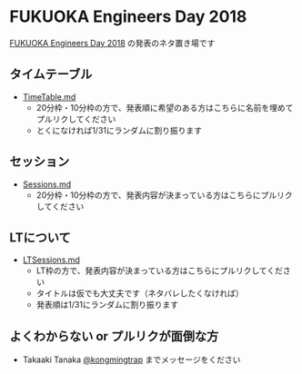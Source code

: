 # FUKUOKA Engineers Day 2018

[FUKUOKA Engineers Day 2018](https://engineers-day.connpass.com/event/74240/) の発表のネタ置き場です

## タイムテーブル
- [TimeTable.md](https://github.com/kongmingstrap/FUKUOKA-Engineers-Day-2018/blob/master/TimeTable.md)
    - 20分枠・10分枠の方で、発表順に希望のある方はこちらに名前を埋めてプルリクしてください
    - とくになければ1/31にランダムに割り振ります

## セッション
- [Sessions.md](https://github.com/kongmingstrap/FUKUOKA-Engineers-Day-2018/blob/master/Sessions.md)
    - 20分枠・10分枠の方で、発表内容が決まっている方はこちらにプルリクしてください

## LTについて
- [LTSessions.md](https://github.com/kongmingstrap/FUKUOKA-Engineers-Day-2018/blob/master/LTSessions.md)
    - LT枠の方で、発表内容が決まっている方はこちらにプルリクしてください
    - タイトルは仮でも大丈夫です（ネタバレしたくなければ）
    - 発表順は1/31にランダムに割り振ります

## よくわからない or プルリクが面倒な方

- Takaaki Tanaka [@kongmingtrap](https://twitter.com/kongmingtrap) までメッセージをください